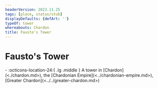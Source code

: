 ```yaml
---
headerVersion: 2023.11.25
tags: [place, status/stub]
displayDefaults: {defArt: ''}
typeOf: tower
whereabouts: Chardon
title: Fausto's Tower
---
```

# Fausto's Tower
<div class="grid cards ext-narrow-margin ext-one-column" markdown>
-    :octicons-location-24:{ .lg .middle } A tower in [Chardon](<./chardon.md>), the [Chardonian Empire](<../chardonian-empire.md>), [Greater Chardon](<../../greater-chardon.md>)  
</div>


